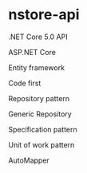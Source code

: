 # nstore-api

.NET Core 5.0 API

ASP.NET Core

Entity framework

Code first

Repository pattern

Generic Repository

Specification pattern

Unit of work pattern

AutoMapper
